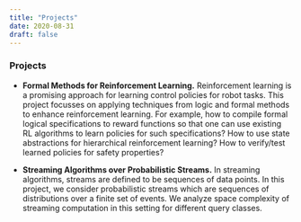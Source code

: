 ```yaml
---
title: "Projects"
date: 2020-08-31
draft: false
---
```

### Projects

* __Formal Methods for Reinforcement Learning.__
    Reinforcement learning is a promising approach for learning control policies for robot tasks. This project focusses on applying techniques from logic and formal methods to enhance reinforcement learning. For example, how to compile formal logical specifications to reward functions so that one can use existing RL algorithms to learn policies for such specifications? How to use state abstractions for hierarchical reinforcement learning? How to verify/test learned policies for safety properties?

*  __Streaming Algorithms over Probabilistic Streams.__
    In streaming algorithms, streams are defined to be sequences of data points. In this project, we consider probabilistic streams which are sequences of distributions over a finite set of events. We analyze space complexity of streaming computation in this setting for different query classes.
